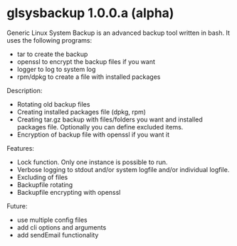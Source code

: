# glsysbackup 1.0.0.a (alpha)
Generic Linux System Backup is an advanced backup tool written in bash. It uses the following programs:
- tar to create the backup
- openssl to encrypt the backup files if you want
- logger to log to system log
- rpm/dpkg to create a file with installed packages


Description:
- Rotating old backup files
- Creating installed packages file (dpkg, rpm)
- Creating tar.gz backup with files/folders you want and installed packages file. Optionally you can define excluded items.
- Encryption of backup file with openssl if you want it


Features:
- Lock function. Only one instance is possible to run.
- Verbose logging to stdout and/or system logfile and/or individual logfile.
- Excluding of files
- Backupfile rotating
- Backupfile encrypting with openssl


Future:
- use multiple config files
- add cli options and arguments
- add sendEmail functionality
